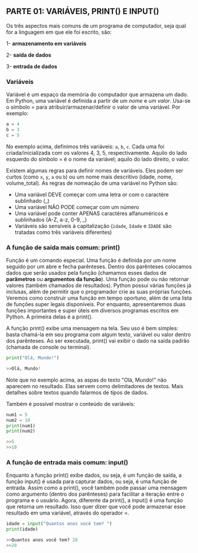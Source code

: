 ## PARTE 01: VARIÁVEIS, PRINT() E INPUT()

Os três aspectos mais comuns de um programa de computador, seja qual for a linguagem em que ele foi escrito, são:

1- **armazenamento em variáveis**

2- **saída de dados**

3- **entrada de dados**

### Variáveis

Variável é um espaço da memória do computador que armazena um dado. Em Python, uma variável é definida a partir de um *nome* e um *valor*. Usa-se o símbolo = para atribuir/armazenar/definir o valor de uma variável. Por exemplo:

```python
a = 4
b = 3
c = 5
```

No exemplo acima, definimos três variáveis: ```a```, ```b```, ```c```. Cada uma foi criada/inicializada com os valores 4, 3, 5, respectivamente. Aquilo do lado esquerdo do símbolo = é o nome da variável; aquilo do lado direito, o valor.

Existem algumas regras para definir nomes de variáveis. Eles podem ser curtos (como ```x```, ```y```, ```a``` ou ```b```) ou um nome mais descritivo (idade, nome, volume_total). As regras de nomeação de uma variável no Python são:

- Uma variável DEVE começar com uma letra or com o caractére sublinhado (_)
- Uma variável NÃO PODE começar com um número
- Uma variável pode conter APENAS caractéres alfanuméricos e sublinhados (A-Z, a-z, 0-9, _)
- Variáveis são sensíveis à capitalização (```idade```, ```Idade``` e ```IDADE``` são tratadas como três variáveis diferentes)

### A função de saída mais comum: print()

Função é um comando especial. Uma função é definida por um nome seguido por um abre e fecha parênteses. Dentro dos parênteses colocamos dados que serão usados pela função (chamamos esses dados de **parâmetros** ou **argumentos da função**). Uma função pode ou não retornar valores (também chamados de resultados). Python possui várias funções já inclusas, além de permitir que o programador crie as suas próprias funções. Veremos como construir uma função em tempo oportuno, além de uma lista de funções super legais disponíveis. Por enquanto, apresentaremos duas funções importantes e super úteis em diversos programas escritos em Python. A primeira delas é a print().

A função print() exibe uma mensagem na tela. Seu uso é bem simples: basta chamá-la em seu programa com algum texto, variável ou valor dentro dos parênteses. Ao ser executada, print() vai exibir o dado na saída padrão (chamada de console ou terminal).

```python
print("Olá, Mundo!")

>>Olá, Mundo!
```

Note que no exemplo acima, as aspas do texto "Olá, Mundo!" não aparecem no resultado. Elas servem como delimitadores de textos. Mais detalhes sobre textos quando falarmos de tipos de dados.

Também é possível mostrar o conteúdo de variáveis:

```python
num1 = 5
num2 = 10
print(num1)
print(num2)

>>5
>>10
```

### A função de entrada mais comum: input()

Enquanto a função print() exibe dados, ou seja, é um função de saída, a função input() é usada para capturar dados, ou seja, é uma função de entrada. Assim como a print(), você também pode passar uma mensagem como argumento (dentro dos parênteses) para facilitar a iteração entre o programa e o usuário. Agora, diferente da print(), a input() é uma função que retorna um resultado. Isso quer dizer que você pode armazenar esse resultado em uma variável, através do operador =.

```python
idade = input("Quantos anos você tem? ")
print(idade)

>>Quantos anos você tem? 28
>>28
```
